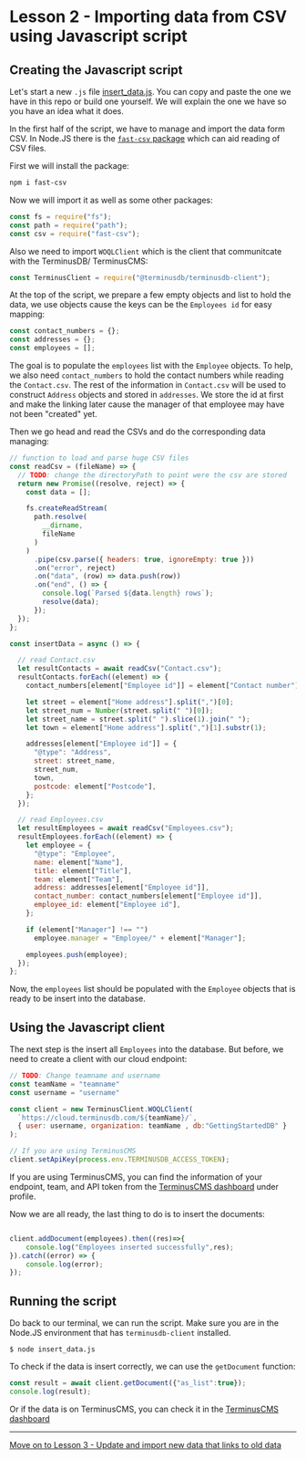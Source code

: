 # Lesson 2 - Importing data from CSV using Javascript script

## Creating the Javascript script

Let's start a new `.js` file [insert_data.js](insert_data.js). You can copy and paste the one we have in this repo or build one yourself. We will explain the one we have so you have an idea what it does.

In the first half of the script, we have to manage and import the data form CSV. In Node.JS there is the [`fast-csv` package](https://www.npmjs.com/package/fast-csv) which can aid reading of CSV files. 

First we will install the package:

```bash
npm i fast-csv
```

Now we will import it as well as some other packages:

```javascript
const fs = require("fs");
const path = require("path");
const csv = require("fast-csv");
```

Also we need to import `WOQLClient` which is the client that communitcate with the TerminusDB/ TerminusCMS:

```javascript
const TerminusClient = require("@terminusdb/terminusdb-client");
```

At the top of the script, we prepare a few empty objects and list to hold the data, we use objects cause the keys can be the `Employees id` for easy mapping:

```javascript
const contact_numbers = {};
const addresses = {};
const employees = [];
```

The goal is to populate the `employees` list with the `Employee` objects. To help, we also need `contact_numbers` to hold the contact numbers while reading the `Contact.csv`. The rest of the information in `Contact.csv` will be used to construct `Address` objects and stored in `addresses`. We store the id at first and make the linking later cause the manager of that employee may have not been "created" yet.

Then we go head and read the CSVs and do the corresponding data managing:

```javascript
// function to load and parse huge CSV files
const readCsv = (fileName) => {
  // TODO: change the directoryPath to point were the csv are stored
  return new Promise((resolve, reject) => {
    const data = [];

    fs.createReadStream(
      path.resolve(
        __dirname,
        fileName
      )
    )
      .pipe(csv.parse({ headers: true, ignoreEmpty: true }))
      .on("error", reject)
      .on("data", (row) => data.push(row))
      .on("end", () => {
        console.log(`Parsed ${data.length} rows`);
        resolve(data);
      });
  });
};

const insertData = async () => {

  // read Contact.csv
  let resultContacts = await readCsv("Contact.csv");
  resultContacts.forEach((element) => {
    contact_numbers[element["Employee id"]] = element["Contact number"];

    let street = element["Home address"].split(",")[0];
    let street_num = Number(street.split(" ")[0]);
    let street_name = street.split(" ").slice(1).join(" ");
    let town = element["Home address"].split(",")[1].substr(1);

    addresses[element["Employee id"]] = {
      "@type": "Address",
      street: street_name,
      street_num,
      town,
      postcode: element["Postcode"],
    };
  });

  // read Employees.csv
  let resultEmployees = await readCsv("Employees.csv");
  resultEmployees.forEach((element) => {
    let employee = {
      "@type": "Employee",
      name: element["Name"],
      title: element["Title"],
      team: element["Team"],
      address: addresses[element["Employee id"]],
      contact_number: contact_numbers[element["Employee id"]],
      employee_id: element["Employee id"],
    };

    if (element["Manager"] !== "")
      employee.manager = "Employee/" + element["Manager"];

    employees.push(employee);
  });
};
```

Now, the `employees` list should be populated with the `Employee` objects that is ready to be insert into the database.

## Using the Javascript client

The next step is the insert all `Employees` into the database. But before, we need to create a client with our cloud endpoint:

```javascript
// TODO: Change teamname and username
const teamName = "teamname"
const username = "username"

const client = new TerminusClient.WOQLClient(
  `https://cloud.terminusdb.com/${teamName}/`,
  { user: username, organization: teamName , db:"GettingStartedDB" }
);

// If you are using TerminusCMS 
client.setApiKey(process.env.TERMINUSDB_ACCESS_TOKEN);
```

If you are using TerminusCMS, you can find the information of your endpoint, team, and API token from the [TerminusCMS dashboard](https://dashboard.terminusdb.com/) under profile.

Now we are all ready, the last thing to do is to insert the documents:

```javascript

client.addDocument(employees).then((res)=>{
    console.log("Employees inserted successfully",res);
}).catch((error) => {
    console.log(error);
});

```

## Running the script

Do back to our terminal, we can run the script. Make sure you are in the Node.JS environment that has `terminusdb-client` installed.

```
$ node insert_data.js
```

To check if the data is insert correctly, we can use the `getDocument` function:

```javascript
const result = await client.getDocument({"as_list":true});
console.log(result);
```

Or if the data is on TerminusCMS, you can check it in the [TerminusCMS dashboard](https://dashboard.terminusdb.com/)

---

[Move on to Lesson 3 - Update and import new data that links to old data](lesson_3.md)
